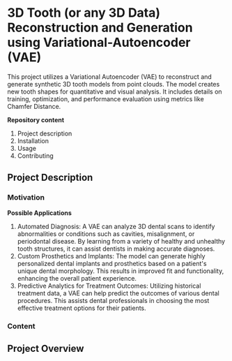 # 3D Tooth (or any 3D Data) Reconstruction and Generation using Variational-Autoencoder (VAE)
This project utilizes a Variational Autoencoder (VAE) to reconstruct and generate synthetic 3D tooth models from point clouds. The model creates new tooth shapes for quantitative and visual analysis. It includes details on training, optimization, and performance evaluation using metrics like Chamfer Distance.

**Repository content**
  1. Project description
  2. Installation
  3. Usage
  4. Contributing


## Project Description
### Motivation

**Possible Applications**
1. Automated Diagnosis: A VAE can analyze 3D dental scans to identify abnormalities or conditions such as cavities, misalignment, or periodontal disease. By learning from a variety of healthy and unhealthy tooth structures, it can assist dentists in making accurate diagnoses.
2. Custom Prosthetics and Implants: The model can generate highly personalized dental implants and prosthetics based on a patient's unique dental morphology. This results in improved fit and functionality, enhancing the overall patient experience.
3. Predictive Analytics for Treatment Outcomes: Utilizing historical treatment data, a VAE can help predict the outcomes of various dental procedures. This assists dental professionals in choosing the most effective treatment options for their patients.

### Content


## Project Overview


